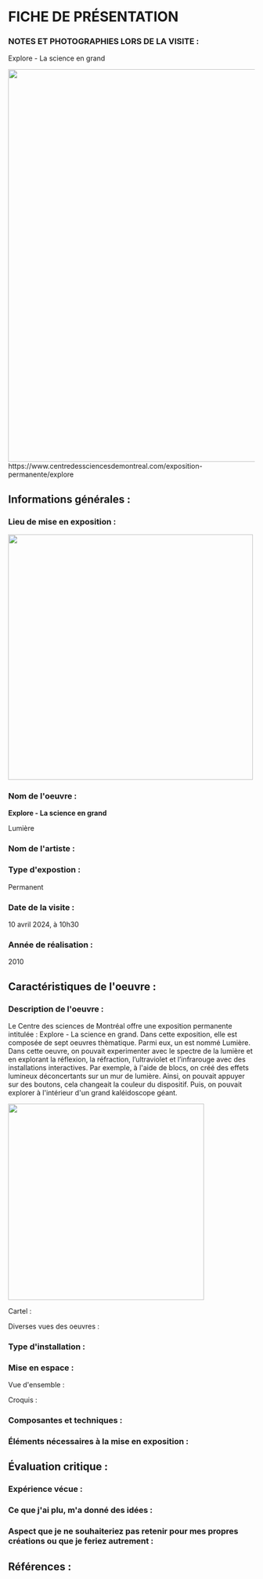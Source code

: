 # FICHE DE PRÉSENTATION


### NOTES ET PHOTOGRAPHIES LORS DE LA VISITE : 

Explore - La science en grand

<img src="https://github.com/MeenaAtai/H24_V11_inspirations_ATAI/assets/143361141/7c206bf0-88e9-4511-9b7a-48218046e3b7" width="800px">
https://www.centredessciencesdemontreal.com/exposition-permanente/explore

## Informations générales :

### Lieu de mise en exposition :

<img src="https://github.com/MeenaAtai/H24_V11_inspirations_ATAI/assets/143361141/a6e46a4f-0ea8-41dc-80ad-be790b72e1f4" width="500px">


### Nom de l'oeuvre :

**Explore - La science en grand**

Lumière

### Nom de l'artiste :


### Type d'expostion :

Permanent

### Date de la visite :

10 avril 2024, à 10h30

### Année de réalisation :

2010

## Caractéristiques de l'oeuvre :

### Description de l'oeuvre :
Le Centre des sciences de Montréal offre une exposition permanente intitulée : Explore - La science en grand. Dans cette exposition, elle est composée de sept oeuvres thèmatique. Parmi eux, un est nommé Lumière. Dans cette oeuvre, on pouvait experimenter avec le spectre de la lumière et en explorant la réflexion, la réfraction, l’ultraviolet et l’infrarouge avec des installations interactives. Par exemple, à l'aide de blocs, on créé des effets lumineux déconcertants sur un mur de lumière. Ainsi, on pouvait appuyer sur des boutons, cela changeait la couleur du dispositif. Puis, on pouvait explorer à l'intérieur d'un grand kaléidoscope géant.

<img src="https://github.com/MeenaAtai/H24_V11_inspirations_ATAI/assets/143361141/9ab85350-2d23-4cef-bff7-93c858c09bda" width="400px">



Cartel :


Diverses vues des oeuvres :



### Type d'installation :

### Mise en espace :

Vue d'ensemble :

Croquis :


### Composantes et techniques :



### Éléments nécessaires à la mise en exposition :


## Évaluation critique :

### Expérience vécue :




### Ce que j'ai plu, m'a donné des idées :


### Aspect que je ne souhaiteriez pas retenir pour mes propres créations ou que je feriez autrement :


## Références :

